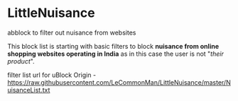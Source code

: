 # LittleNuisance
abblock to filter out nuisance from websites


This block list is starting with basic filters to block **nuisance from online shopping websites operating in India** as in this case the user is not "*their product*".


filter list url for uBlock Origin - https://raw.githubusercontent.com/LeCommonMan/LittleNuisance/master/NuisanceList.txt
